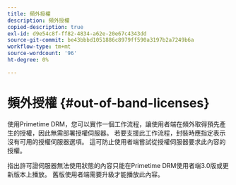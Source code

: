 ```yaml
---
title: 頻外授權
description: 頻外授權
copied-description: true
exl-id: d9e54c8f-ff82-4834-a62e-20e67c4343dd
source-git-commit: be43bbbd1051886c8979ff590a3197b2a7249b6a
workflow-type: tm+mt
source-wordcount: '96'
ht-degree: 0%

---
```


# 頻外授權 {#out-of-band-licenses}

使用Primetime DRM，您可以實作一個工作流程，讓使用者端在頻外取得預先產生的授權，因此無需部署授權伺服器。 若要支援此工作流程，封裝時應指定表示沒有可用的授權伺服器選項。 這可防止使用者端嘗試從授權伺服器要求此內容的授權。

指出許可證伺服器無法使用狀態的內容只能在Primetime DRM使用者端3.0版或更新版本上播放。 舊版使用者端需要升級才能播放此內容。
